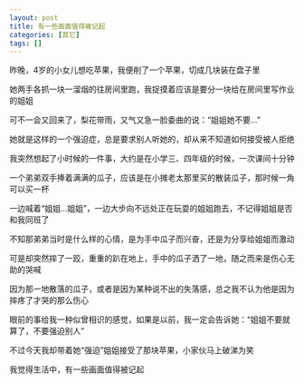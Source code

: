 ```yaml
---
layout: post
title: 有一些画面值得被记起
categories: [其它]
tags: []
---
```



> 

昨晚，4岁的小女儿想吃苹果，我便削了一个苹果，切成几块装在盘子里

她两手各抓一块一溜烟的往房间里跑，我捉摸着应该是要分一块给在房间里写作业的姐姐

可不一会又回来了，梨花带雨，又气又急一脸委曲的说：“姐姐她不要...”

她就是这样的一个强迫症，总是要求别人听她的，却从来不知道如何接受被人拒绝

我突然想起了小时候的一件事，大约是在小学三、四年级的时候，一次课间十分钟

一个弟弟双手捧着满满的瓜子，应该是在小摊老太那里买的散装瓜子，那时候一角可以买一杯

一边喊着“姐姐...姐姐”，一边大步向不远处正在玩耍的姐姐跑去，不记得姐姐是否和我同班了

不知那弟弟当时是什么样的心情，是为手中瓜子而兴奋，还是为分享给姐姐而激动

可是却突然摔了一跤，重重的趴在地上，手中的瓜子洒了一地，随之而来是伤心无助的哭喊

因为那一地散落的瓜子，或者是因为某种说不出的失落感，总之我不认为他是因为摔疼了才哭的那么伤心

眼前的事给我一种似曾相识的感觉，如果是以前，我一定会告诉她：“姐姐不要就算了，不要强迫别人”

不过今天我却带着她“强迫”姐姐接受了那块苹果，小家伙马上破涕为笑

我觉得生活中，有一些画面值得被记起